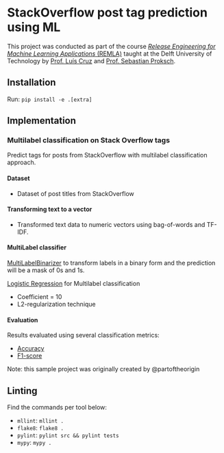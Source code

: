 # StackOverflow post tag prediction using ML

This project was conducted as part of the course [*Release Engineering for Machine Learning Applications* (REMLA)] taught at the Delft University of Technology by [Prof. Luís Cruz] and [Prof. Sebastian Proksch].

## Installation

Run: `pip install -e .[extra]`

## Implementation

### Multilabel classification on Stack Overflow tags
Predict tags for posts from StackOverflow with multilabel classification approach.

#### Dataset
- Dataset of post titles from StackOverflow

#### Transforming text to a vector
- Transformed text data to numeric vectors using bag-of-words and TF-IDF.

#### MultiLabel classifier
[MultiLabelBinarizer](http://scikit-learn.org/stable/modules/generated/sklearn.preprocessing.MultiLabelBinarizer.html) to transform labels in a binary form and the prediction will be a mask of 0s and 1s.

[Logistic Regression](http://scikit-learn.org/stable/modules/generated/sklearn.linear_model.LogisticRegression.html) for Multilabel classification
- Coefficient = 10
- L2-regularization technique

#### Evaluation
Results evaluated using several classification metrics:
- [Accuracy](http://scikit-learn.org/stable/modules/generated/sklearn.metrics.accuracy_score.html)
- [F1-score](http://scikit-learn.org/stable/modules/generated/sklearn.metrics.f1_score.html)

Note: this sample project was originally created by @partoftheorigin

## Linting

Find the commands per tool below:

- `mllint`: `mllint .`
- `flake8`: `flake8 .`
- `pylint`: `pylint src && pylint tests`
- `mypy`: `mypy .`

[*Release Engineering for Machine Learning Applications* (REMLA)]: https://se.ewi.tudelft.nl/remla/ 
[Prof. Luís Cruz]: https://luiscruz.github.io/
[Prof. Sebastian Proksch]: https://proks.ch/
